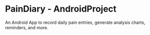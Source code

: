 # PainDiary - AndroidProject


An Android App to record daily pain entries, generate analysis charts, reminders, and more.
